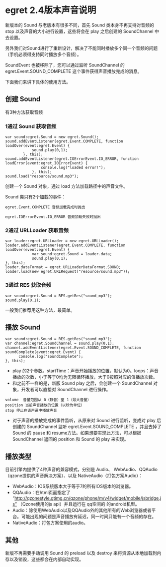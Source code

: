 # egret 2.4版本声音说明
新版本的 Sound 与老版本有很多不同，首先 Sound 类本身不再支持对音频的 stop 以及声音的大小进行设置，这些将会在 play 之后创建的 SoundChannel 中去设置。

另外我们对Sound进行了重新设计，解决了不能同时播放多个同一个音频的问题（手机必须得支持同时播放多个音频）。

SoundEvent 也被移除了，您可以通过监听 SoundChannel 的 egret.Event.SOUND_COMPLETE 这个事件获得声音播放完成的消息。

下面我们来讲下具体的使用方法。

## 创建 Sound
有3种方法获取音频
### 1通过 Sound 获取音频
~~~
var sound:egret.Sound = new egret.Sound();
sound.addEventListener(egret.Event.COMPLETE, function loadOver(event:egret.Event) {
			sound.play(0,1);
		}, this);
sound.addEventListener(egret.IOErrorEvent.IO_ERROR, function loadError(event:egret.IOErrorEvent) {
    			console.log("loaded error!");
    		}, this);
sound.load("resource/sound.mp3");

~~~
创建一个 Sound 对象，通过 load 方法加载路径中的声音文件。

Sound 类只有2个加载的事件：
~~~
egret.Event.COMPLETE 音频加载完成时抛出

egret.IOErrorEvent.IO_ERROR 音频加载失败时抛出
~~~
### 2通过 URLLoader 获取音频
~~~
var loader:egret.URLLoader = new egret.URLLoader();
loader.addEventListener(egret.Event.COMPLETE, function loadOver(event:egret.Event) {
			var sound:egret.Sound = loader.data;
			sound.play(0,1);
}, this);
loader.dataFormat = egret.URLLoaderDataFormat.SOUND;
loader.load(new egret.URLRequest("resource/sound.mp3"));
~~~

### 3通过 RES 获取音频
~~~
var sound:egret.Sound = RES.getRes("sound_mp3");
sound.play(0,1);
~~~
一般我们推荐用这种方法，最简单。


## 播放 Sound
~~~
var sound:egret.Sound = RES.getRes("sound_mp3");
var channel:egret.SoundChannel = sound.play(0,1);
channel.addEventListener(egret.Event.SOUND_COMPLETE, function soundComplete(event:egret.Event) {
      console.log("soundComplete");
}, this);

~~~
* play 的2个参数。startTime：声音开始播放的位置，默认为0。loops：声音播放的次数，小于等于0均为无限循环播放，大于0按照对应的值播放次数。
* 和之前不一样的是，新版 Sound play 之后，会创建一个 SoundChannel 对象，开发者可以直接对 SoundChannel 进行操作。
~~~
volume  音量范围从 0（静音）至 1（最大音量）
position 当前声音播放的位置（以秒为单位）
stop 停止在该声道中播放声音
~~~
* 对于声音的播放完成的事件监听，从原来对 Sound 进行监听，变成对 play 后创建的 SoundChannel 监听 egret.Event.SOUND_COMPLETE ，并且去掉了 Sound 的 pause 和 resume方法。如果想要实现此方法，可以根据 SoundChannel 返回的 position 和 Sound 的 play 来实现。

## 播放类型
目前引擎内提供了4种声音的兼容模式，分别是 Audio、 WebAudio、QQAudio（qzone提供的声音解决方案）、以及 NativeAudio（打包方案Audio）：

* WebAudio：IOS系统版本大于等于7的所有IOS版本的浏览器。
* QQAudio：在html页面指定了 “http://qzonestyle.gtimg.cn/qzone/phone/m/v4/widget/mobile/jsbridge.js” （Qzone使用的js api）并且运行在 qq空间的 的android机型。
* Audio：除使用WebAudio以及QQAudio外的其他所有的Web浏览器或者平台。可能出现的问题是声音播放有延迟，同一时间只能有一个音频的存在。
* NativeAudio：打包方案使用的audio。

## 其他
新版不再需要手动调用 Sound 的 preload 以及 destroy 来将资源从本地加载到内存以及销毁，这些都会在内部自动实现。
